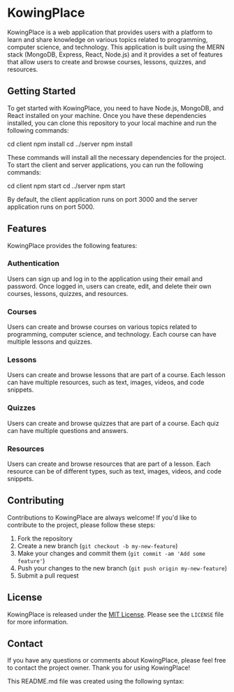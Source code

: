# KowingPlace

KowingPlace is a web application that provides users with a platform to learn and share knowledge on various topics related to programming, computer science, and technology. This application is built using the MERN stack (MongoDB, Express, React, Node.js) and it provides a set of features that allow users to create and browse courses, lessons, quizzes, and resources.

## Getting Started

To get started with KowingPlace, you need to have Node.js, MongoDB, and React installed on your machine. Once you have these dependencies installed, you can clone this repository to your local machine and run the following commands:

cd client
npm install
cd ../server
npm install

These commands will install all the necessary dependencies for the project. To start the client and server applications, you can run the following commands:

cd client
npm start
cd ../server
npm start

By default, the client application runs on port 3000 and the server application runs on port 5000.

## Features

KowingPlace provides the following features:

### Authentication

Users can sign up and log in to the application using their email and password. Once logged in, users can create, edit, and delete their own courses, lessons, quizzes, and resources.

### Courses

Users can create and browse courses on various topics related to programming, computer science, and technology. Each course can have multiple lessons and quizzes.

### Lessons

Users can create and browse lessons that are part of a course. Each lesson can have multiple resources, such as text, images, videos, and code snippets.

### Quizzes

Users can create and browse quizzes that are part of a course. Each quiz can have multiple questions and answers.

### Resources

Users can create and browse resources that are part of a lesson. Each resource can be of different types, such as text, images, videos, and code snippets.

## Contributing

Contributions to KowingPlace are always welcome! If you'd like to contribute to the project, please follow these steps:

1. Fork the repository
2. Create a new branch (`git checkout -b my-new-feature`)
3. Make your changes and commit them (`git commit -am 'Add some feature'`)
4. Push your changes to the new branch (`git push origin my-new-feature`)
5. Submit a pull request

## License

KowingPlace is released under the [MIT License](https://opensource.org/licenses/MIT). Please see the `LICENSE` file for more information.

## Contact

If you have any questions or comments about KowingPlace, please feel free to contact the project owner. Thank you for using KowingPlace!

This README.md file was created using the following syntax:
